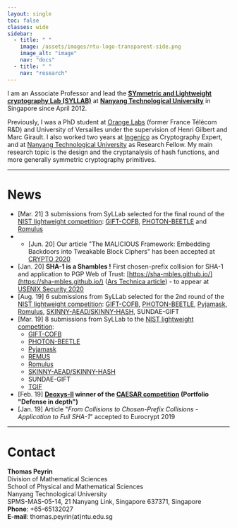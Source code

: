 ```yaml
---
layout: single
toc: false
classes: wide
sidebar:  
  - title: " "   
    image: /assets/images/ntu-logo-transparent-side.png
    image_alt: "image"
    nav: "docs"
  - title: " "
    nav: "research"
---
```


I am an Associate Professor and lead the [**SYmmetric and Lightweight cryptography Lab (SYLLAB)**](https://syllab-ntu.github.io/syllab/) at [**Nanyang Technological University**](http://www.ntu.edu.sg/) in Singapore since April 2012. 

Previously, I was a PhD student at [Orange Labs](http://www.orange.com/en_EN/) (former France Télécom R&D) and University of Versailles under the supervision of Henri Gilbert and Marc Girault. I also worked two years at [Ingenico](http://www.ingenico.com/) as Cryptography Expert, and at [Nanyang Technological University](http://www.ntu.edu.sg/) as Research Fellow. My main research topic is the design and the cryptanalysis of hash functions, and more generally symmetric cryptography primitives.

---

# News

- \[Mar. 21\]  3 submissions from SyLLab selected for the final round of the [NIST lightweight competition](https://csrc.nist.gov/Projects/Lightweight-Cryptography): [GIFT-COFB](https://www.isical.ac.in/~lightweight/COFB/), [PHOTON-BEETLE](https://www.isical.ac.in/~lightweight/beetle/) and [Romulus](https://romulusae.github.io/romulus/)
- - \[Jun. 20\] Our article "The MALICIOUS Framework: Embedding Backdoors into Tweakable Block Ciphers" has been accepted at [CRYPTO 2020](https://crypto.iacr.org/2020/)
- \[Jan. 20\] **SHA-1 is a Shambles !** First chosen-prefix collision for SHA-1 and application to PGP Web of Trust: [https://sha-mbles.github.io/](https://sha-mbles.github.io/) ([Ars Technica article](https://arstechnica.com/information-technology/2020/01/pgp-keys-software-security-and-much-more-threatened-by-new-sha1-exploit/)) - to appear at [USENIX Security 2020](https://www.usenix.org/conference/usenixsecurity20)
- \[Aug. 19\]  6 submissions from SyLLab selected for the 2nd round of the [NIST lightweight competition](https://csrc.nist.gov/Projects/Lightweight-Cryptography): [GIFT-COFB](https://www.isical.ac.in/~lightweight/COFB/), [PHOTON-BEETLE](https://www.isical.ac.in/~lightweight/beetle/), [Pyjamask](https://pyjamask-cipher.github.io/), [Romulus](https://romulusae.github.io/romulus/), [SKINNY-AEAD/SKINNY-HASH](https://sites.google.com/site/skinnycipher/nist-lwc-submission/skinny), SUNDAE-GIFT
- \[Mar. 19\]  8 submissions from SyLLab to the [NIST lightweight competition](https://csrc.nist.gov/Projects/Lightweight-Cryptography):
  - [GIFT-COFB](https://www.isical.ac.in/~lightweight/COFB/)
  - [PHOTON-BEETLE](https://www.isical.ac.in/~lightweight/beetle/)
  - [Pyjamask](https://pyjamask-cipher.github.io/) 
  - [REMUS](https://remusae.github.io/remus/)
  - [Romulus](https://romulusae.github.io/romulus/)
  - [SKINNY-AEAD/SKINNY-HASH](https://sites.google.com/site/skinnycipher/nist-lwc-submission/skinny)
  - SUNDAE-GIFT
  - [TGIF](https://tgifae.github.io/tgif/)
- \[Feb. 19\] **[Deoxys-II](https://sites.google.com/view/deoxyscipher) winner of the [CAESAR competition](http://competitions.cr.yp.to/caesar-submissions.html) (Portfolio "Defense in depth")**
- \[Jan. 19\] Article "*From Collisions to Chosen-Prefix Collisions - Application to Full SHA-1*" accepted to Eurocrypt 2019 


---

# Contact

**Thomas Peyrin**  
Division of Mathematical Sciences  
School of Physical and Mathematical Sciences  
Nanyang Technological University  
SPMS-MAS-05-14, 21 Nanyang Link, Singapore 637371, Singapore  
**Phone**: +65-65132027  
**E-mail**: thomas.peyrin(at)ntu.edu.sg
